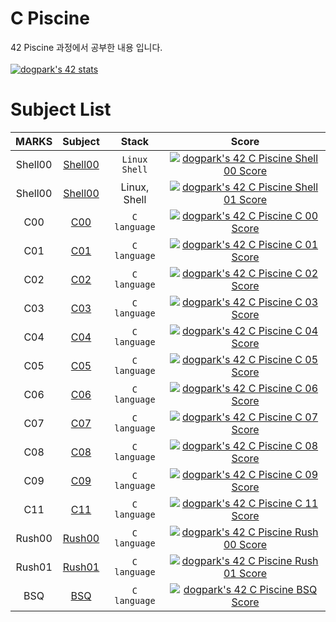 # C Piscine
42 Piscine 과정에서 공부한 내용 입니다.
<br>
<br>
[![dogpark's 42 stats](https://badge42.vercel.app/api/v2/clam4rmh700350fjk8ctdih83/stats?cursusId=9&coalitionId=piscine)](https://github.com/JaeSeoKim/badge42)

# Subject List
| MARKS | Subject | Stack | Score |
| :---: | :-----: | :---: | :---: |
| Shell00 | [Shell00](https://github.com/moeyg/C-Piscine/tree/main/Piscine/Shell/Shell00) | `Linux` `Shell` | [![dogpark's 42 C Piscine Shell 00 Score](https://badge42.vercel.app/api/v2/clam4rmh700350fjk8ctdih83/project/2804382)](https://github.com/JaeSeoKim/badge42) |
| Shell00 | [Shell00](https://github.com/moeyg/C-Piscine/tree/main/Piscine/Shell/Shell01) | Linux, Shell | [![dogpark's 42 C Piscine Shell 01 Score](https://badge42.vercel.app/api/v2/clam4rmh700350fjk8ctdih83/project/2805488)](https://github.com/JaeSeoKim/badge42) |
| C00 | [C00](https://github.com/moeyg/C-Piscine/tree/main/Piscine/C/C00) | `C language` | [![dogpark's 42 C Piscine C 00 Score](https://badge42.vercel.app/api/v2/clam4rmh700350fjk8ctdih83/project/2816844)](https://github.com/JaeSeoKim/badge42) |
| C01 | [C01](https://github.com/moeyg/C-Piscine/tree/main/Piscine/C/C01) | `C language` | [![dogpark's 42 C Piscine C 01 Score](https://badge42.vercel.app/api/v2/clam4rmh700350fjk8ctdih83/project/2816852)](https://github.com/JaeSeoKim/badge42) |
| C02 | [C02](https://github.com/moeyg/C-Piscine/tree/main/Piscine/C/C02) | `C language` | [![dogpark's 42 C Piscine C 02 Score](https://badge42.vercel.app/api/v2/clam4rmh700350fjk8ctdih83/project/2821345)](https://github.com/JaeSeoKim/badge42) |
| C03 | [C03](https://github.com/moeyg/C-Piscine/tree/main/Piscine/C/C03) | `C language` | [![dogpark's 42 C Piscine C 03 Score](https://badge42.vercel.app/api/v2/clam4rmh700350fjk8ctdih83/project/2823299)](https://github.com/JaeSeoKim/badge42) |
| C04 | [C04](https://github.com/moeyg/C-Piscine/tree/main/Piscine/C/C04) | `C language` | [![dogpark's 42 C Piscine C 04 Score](https://badge42.vercel.app/api/v2/clam4rmh700350fjk8ctdih83/project/2831551)](https://github.com/JaeSeoKim/badge42) |
| C05 | [C05](https://github.com/moeyg/C-Piscine/tree/main/Piscine/C/C05) | `C language` | [![dogpark's 42 C Piscine C 05 Score](https://badge42.vercel.app/api/v2/clam4rmh700350fjk8ctdih83/project/2833903)](https://github.com/JaeSeoKim/badge42) |
| C06 | [C06](https://github.com/moeyg/C-Piscine/tree/main/Piscine/C/C06) | `C language` | [![dogpark's 42 C Piscine C 06 Score](https://badge42.vercel.app/api/v2/clam4rmh700350fjk8ctdih83/project/2833934)](https://github.com/JaeSeoKim/badge42) |
| C07 | [C07](https://github.com/moeyg/C-Piscine/tree/main/Piscine/C/C07) | `C language` | [![dogpark's 42 C Piscine C 07 Score](https://badge42.vercel.app/api/v2/clam4rmh700350fjk8ctdih83/project/2838370)](https://github.com/JaeSeoKim/badge42) |
| C08 | [C08](https://github.com/moeyg/C-Piscine/tree/main/Piscine/C/C08) | `C language` | [![dogpark's 42 C Piscine C 08 Score](https://badge42.vercel.app/api/v2/clam4rmh700350fjk8ctdih83/project/2839391)](https://github.com/JaeSeoKim/badge42) |
| C09 | [C09](https://github.com/moeyg/C-Piscine/tree/main/Piscine/C/C09) | `C language` | [![dogpark's 42 C Piscine C 09 Score](https://badge42.vercel.app/api/v2/clam4rmh700350fjk8ctdih83/project/2840593)](https://github.com/JaeSeoKim/badge42) |
| C11 | [C11](https://github.com/moeyg/C-Piscine/tree/main/Piscine/C/C11) | `C language` | [![dogpark's 42 C Piscine C 11 Score](https://badge42.vercel.app/api/v2/clam4rmh700350fjk8ctdih83/project/2842276)](https://github.com/JaeSeoKim/badge42) |
| Rush00 | [Rush00](https://github.com/moeyg/C-Piscine/tree/main/Piscine/Rush/rush00/ex00) | `C language` | [![dogpark's 42 C Piscine Rush 00 Score](https://badge42.vercel.app/api/v2/clam4rmh700350fjk8ctdih83/project/2811957)](https://github.com/JaeSeoKim/badge42) |
| Rush01 | [Rush01](https://github.com/moeyg/C-Piscine/tree/main/Piscine/Rush/rush01/ex00) | `C language` | [![dogpark's 42 C Piscine Rush 01 Score](https://badge42.vercel.app/api/v2/clam4rmh700350fjk8ctdih83/project/2822056)](https://github.com/JaeSeoKim/badge42) |
| BSQ | [BSQ](https://github.com/moeyg/C-Piscine/tree/main/Piscine/BSQ) | `C language` | [![dogpark's 42 C Piscine BSQ Score](https://badge42.vercel.app/api/v2/clam4rmh700350fjk8ctdih83/project/2838643)](https://github.com/JaeSeoKim/badge42) |
